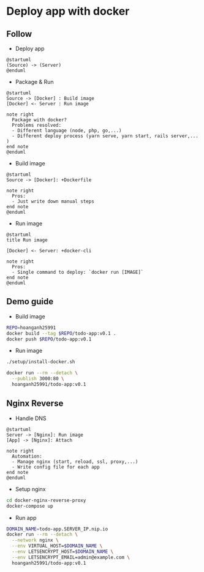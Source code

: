 # Deploy app with docker

## Follow

- Deploy app

```plantuml
@startuml
(Source) -> (Server)
@enduml
```

- Package & Run

```plantuml
@startuml
Source -> [Docker] : Build image
[Docker] <- Server : Run image

note right
  Package with docker?
  Problems resolved:
  - Different language (node, php, go,...)
  - Different deploy process (yarn serve, yarn start, rails server,... )
end note
@enduml
```

- Build image

```plantuml
@startuml
Source -> [Docker]: +Dockerfile

note right
  Pros:
  - Just write down manual steps
end note
@enduml
```

- Run image

```plantuml
@startuml
title Run image

[Docker] <- Server: +docker-cli

note right
  Pros:
  - Single command to deploy: `docker run [IMAGE]`
end note
@enduml
```

## Demo guide

- Build image

```sh
REPO=hoanganh25991
docker build --tag $REPO/todo-app:v0.1 .
docker push $REPO/todo-app:v0.1
```

- Run image

```sh
./setup/install-docker.sh
```

```sh
docker run --rm --detach \
  --publish 3000:80 \
  hoanganh25991/todo-app:v0.1
```

## Nginx Reverse

- Handle DNS

```plantuml
@startuml
Server -> [Nginx]: Run image
[App] -> [Nginx]: Attach

note right
  Automation:
  - Manage nginx (start, reload, ssl, proxy,...)
  - Write config file for each app
end note
@enduml
```

- Setup nginx

```sh
cd docker-nginx-reverse-proxy
docker-compose up
```

- Run app

```sh
DOMAIN_NAME=todo-app.SERVER_IP.nip.io
docker run --rm --detach \
  --network nginx \
  --env VIRTUAL_HOST=$DOMAIN_NAME \
  --env LETSENCRYPT_HOST=$DOMAIN_NAME \
  --env LETSENCRYPT_EMAIL=admin@example.com \
  hoanganh25991/todo-app:v0.1
```
